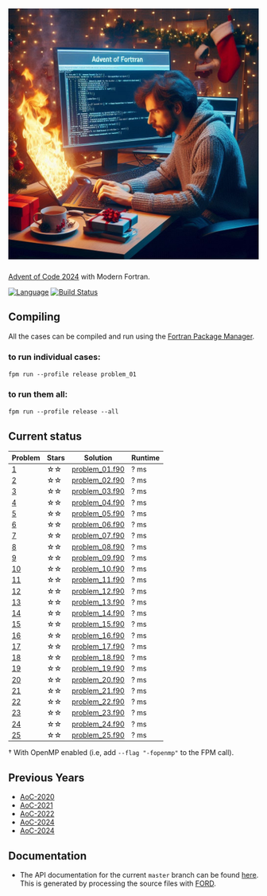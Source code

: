 ![aoc2024](media/aoc2024.jpg)
============

[Advent of Code 2024](https://adventofcode.com/2024) with Modern Fortran.

[![Language](https://img.shields.io/badge/-Fortran-734f96?logo=fortran&logoColor=white)](https://github.com/topics/fortran)
[![Build Status](https://github.com/jacobwilliams/AoC-2024/actions/workflows/CI.yml/badge.svg)](https://github.com/jacobwilliams/AoC-2024/actions)

## Compiling

All the cases can be compiled and run using the [Fortran Package Manager](https://fpm.fortran-lang.org).

### to run individual cases:

```
fpm run --profile release problem_01
```

### to run them all:

```
fpm run --profile release --all
```

## Current status

<!-- ⭐☆ -->

Problem  | Stars  | Solution | Runtime
--       | --     | --       | --
[1](https://adventofcode.com/2024/day/1)  | ☆☆ | [problem_01.f90](https://github.com/jacobwilliams/AoC-2024/blob/master/app/problem_01.f90)  | ? ms
[2](https://adventofcode.com/2024/day/2)  | ☆☆ | [problem_02.f90](https://github.com/jacobwilliams/AoC-2024/blob/master/app/problem_02.f90)  | ? ms
[3](https://adventofcode.com/2024/day/3)  | ☆☆ | [problem_03.f90](https://github.com/jacobwilliams/AoC-2024/blob/master/app/problem_03.f90)  | ? ms
[4](https://adventofcode.com/2024/day/4)  | ☆☆ | [problem_04.f90](https://github.com/jacobwilliams/AoC-2024/blob/master/app/problem_04.f90)  | ? ms
[5](https://adventofcode.com/2024/day/5)  | ☆☆ | [problem_05.f90](https://github.com/jacobwilliams/AoC-2024/blob/master/app/problem_05.f90)  | ? ms
[6](https://adventofcode.com/2024/day/6)  | ☆☆ | [problem_06.f90](https://github.com/jacobwilliams/AoC-2024/blob/master/app/problem_06.f90)  | ? ms
[7](https://adventofcode.com/2024/day/7)  | ☆☆ | [problem_07.f90](https://github.com/jacobwilliams/AoC-2024/blob/master/app/problem_07.f90)  | ? ms
[8](https://adventofcode.com/2024/day/8)  | ☆☆ | [problem_08.f90](https://github.com/jacobwilliams/AoC-2024/blob/master/app/problem_08.f90)  | ? ms
[9](https://adventofcode.com/2024/day/9)  | ☆☆ | [problem_09.f90](https://github.com/jacobwilliams/AoC-2024/blob/master/app/problem_09.f90)  | ? ms
[10](https://adventofcode.com/2024/day/10)| ☆☆ | [problem_10.f90](https://github.com/jacobwilliams/AoC-2024/blob/master/app/problem_10.f90)  | ? ms
[11](https://adventofcode.com/2024/day/11)| ☆☆ | [problem_11.f90](https://github.com/jacobwilliams/AoC-2024/blob/master/app/problem_11.f90)  | ? ms
[12](https://adventofcode.com/2024/day/12)| ☆☆ | [problem_12.f90](https://github.com/jacobwilliams/AoC-2024/blob/master/app/problem_12.f90)  | ? ms
[13](https://adventofcode.com/2024/day/13)| ☆☆ | [problem_13.f90](https://github.com/jacobwilliams/AoC-2024/blob/master/app/problem_13.f90)  | ? ms
[14](https://adventofcode.com/2024/day/14)| ☆☆  | [problem_14.f90](https://github.com/jacobwilliams/AoC-2024/blob/master/app/problem_14.f90) | ? ms
[15](https://adventofcode.com/2024/day/15)| ☆☆  | [problem_15.f90](https://github.com/jacobwilliams/AoC-2024/blob/master/app/problem_15.f90) | ? ms
[16](https://adventofcode.com/2024/day/16)| ☆☆ | [problem_16.f90](https://github.com/jacobwilliams/AoC-2024/blob/master/app/problem_16.f90)  | ? ms
[17](https://adventofcode.com/2024/day/17)| ☆☆  | [problem_17.f90](https://github.com/jacobwilliams/AoC-2024/blob/master/app/problem_17.f90) | ? ms
[18](https://adventofcode.com/2024/day/18)| ☆☆  | [problem_18.f90](https://github.com/jacobwilliams/AoC-2024/blob/master/app/problem_18.f90) | ? ms
[19](https://adventofcode.com/2024/day/19)| ☆☆ | [problem_19.f90](https://github.com/jacobwilliams/AoC-2024/blob/master/app/problem_19.f90)  | ? ms
[20](https://adventofcode.com/2024/day/20)| ☆☆  | [problem_20.f90](https://github.com/jacobwilliams/AoC-2024/blob/master/app/problem_20.f90) | ? ms
[21](https://adventofcode.com/2024/day/21)| ☆☆  | [problem_21.f90](https://github.com/jacobwilliams/AoC-2024/blob/master/app/problem_21.f90) | ? ms
[22](https://adventofcode.com/2024/day/22)| ☆☆  | [problem_22.f90](https://github.com/jacobwilliams/AoC-2024/blob/master/app/problem_22.f90) | ? ms
[23](https://adventofcode.com/2024/day/23)| ☆☆  | [problem_23.f90](https://github.com/jacobwilliams/AoC-2024/blob/master/app/problem_23.f90) | ? ms
[24](https://adventofcode.com/2024/day/24)| ☆☆  | [problem_24.f90](https://github.com/jacobwilliams/AoC-2024/blob/master/app/problem_24.f90) | ? ms
[25](https://adventofcode.com/2024/day/25)| ☆☆  | [problem_25.f90](https://github.com/jacobwilliams/AoC-2024/blob/master/app/problem_25.f90) | ? ms

† With OpenMP enabled (i.e, add `--flag "-fopenmp"` to the FPM call).

## Previous Years

 * [AoC-2020](https://github.com/jacobwilliams/AoC-2020)
 * [AoC-2021](https://github.com/jacobwilliams/AoC-2021)
 * [AoC-2022](https://github.com/jacobwilliams/AoC-2022)
 * [AoC-2024](https://github.com/jacobwilliams/AoC-2023)
 * [AoC-2024](https://github.com/jacobwilliams/AoC-2024)

 ## Documentation

 * The API documentation for the current ```master``` branch can be found [here](https://jacobwilliams.github.io/AoC-2024/).  This is generated by processing the source files with [FORD](https://github.com/Fortran-FOSS-Programmers/ford).
